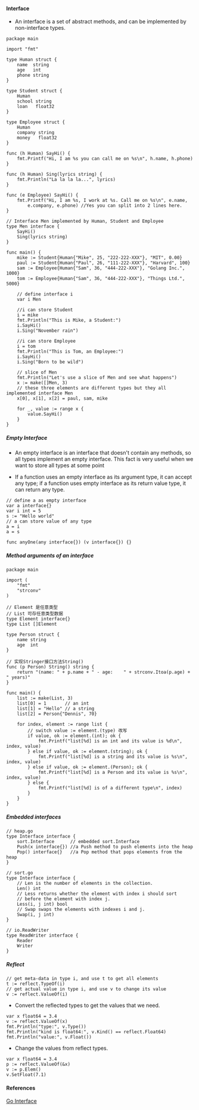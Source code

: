 #### Interface
*	An interface is a set of abstract methods, and can be implemented by non-interface types.

```
package main

import "fmt"

type Human struct {
	name  string
	age   int
	phone string
}

type Student struct {
	Human
	school string
	loan   float32
}

type Employee struct {
	Human
	company string
	money   float32
}

func (h Human) SayHi() {
	fmt.Printf("Hi, I am %s you can call me on %s\n", h.name, h.phone)
}

func (h Human) Sing(lyrics string) {
	fmt.Println("La la la la...", lyrics)
}

func (e Employee) SayHi() {
	fmt.Printf("Hi, I am %s, I work at %s. Call me on %s\n", e.name,
		e.company, e.phone) //Yes you can split into 2 lines here.
}

// Interface Men implemented by Human, Student and Employee
type Men interface {
	SayHi()
	Sing(lyrics string)
}

func main() {
	mike := Student{Human{"Mike", 25, "222-222-XXX"}, "MIT", 0.00}
	paul := Student{Human{"Paul", 26, "111-222-XXX"}, "Harvard", 100}
	sam := Employee{Human{"Sam", 36, "444-222-XXX"}, "Golang Inc.", 1000}
	tom := Employee{Human{"Sam", 36, "444-222-XXX"}, "Things Ltd.", 5000}

	// define interface i
	var i Men

	//i can store Student
	i = mike
	fmt.Println("This is Mike, a Student:")
	i.SayHi()
	i.Sing("November rain")

	//i can store Employee
	i = tom
	fmt.Println("This is Tom, an Employee:")
	i.SayHi()
	i.Sing("Born to be wild")

	// slice of Men
	fmt.Println("Let's use a slice of Men and see what happens")
	x := make([]Men, 3)
	// these three elements are different types but they all implemented interface Men
	x[0], x[1], x[2] = paul, sam, mike

	for _, value := range x {
		value.SayHi()
	}
}
```

##### Empty Interface
*	An empty interface is an interface that doesn't contain any methods, so all types implement an empty interface. This fact is very useful when we want to store all types at some point

*	If a function uses an empty interface as its argument type, it can accept any type; if a function uses empty interface as its return value type, it can return any type.

```
// define a as empty interface
var a interface{}
var i int = 5
s := "Hello world"
// a can store value of any type
a = i
a = s

func anyOne(any interface{}) (v interface{}) {}

```

##### Method arguments of an interface

```
package main

import (
	"fmt"
	"strconv"
)

// Element 是任意类型
// List 可存任意类型数据
type Element interface{}
type List []Element

type Person struct {
	name string
	age  int
}

// 实现Stringer接口方法String()
func (p Person) String() string {
	return "(name: " + p.name + " - age: 	" + strconv.Itoa(p.age) + " years)"
}

func main() {
	list := make(List, 3)
	list[0] = 1       // an int
	list[1] = "Hello" // a string
	list[2] = Person{"Dennis", 70}

	for index, element := range list {
		// switch value := element.(type) 改写
		if value, ok := element.(int); ok {
			fmt.Printf("list[%d] is an int and its value is %d\n", index, value)
		} else if value, ok := element.(string); ok {
			fmt.Printf("list[%d] is a string and its value is %s\n", index, value)
		} else if value, ok := element.(Person); ok {
			fmt.Printf("list[%d] is a Person and its value is %s\n", index, value)
		} else {
			fmt.Printf("list[%d] is of a different type\n", index)
		}
	}
}
```

##### Embedded interfaces
```
// heap.go
type Interface interface {
	sort.Interface      // embedded sort.Interface
	Push(x interface{}) //a Push method to push elements into the heap
	Pop() interface{}   //a Pop method that pops elements from the heap
}

// sort.go
type Interface interface {
	// Len is the number of elements in the collection.
	Len() int
	// Less returns whether the element with index i should sort
	// before the element with index j.
	Less(i, j int) bool
	// Swap swaps the elements with indexes i and j.
	Swap(i, j int)
}

// io.ReadWriter
type ReadWriter interface {
	Reader
	Writer
}
```

##### Reflect
```
// get meta-data in type i, and use t to get all elements
t := reflect.TypeOf(i)
// get actual value in type i, and use v to change its value
v := reflect.ValueOf(i)
```

*	Convert the reflected types to get the values that we need.

```
var x float64 = 3.4
v := reflect.ValueOf(x)
fmt.Println("type:", v.Type())
fmt.Println("kind is float64:", v.Kind() == reflect.Float64)
fmt.Println("value:", v.Float())
```

*	 Change the values from reflect types.

```
var x float64 = 3.4
p := reflect.ValueOf(&x)
v := p.Elem()
v.SetFloat(7.1)
```


#### References
[Go Interface](https://studygolang.com/articles/7865)